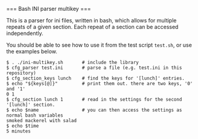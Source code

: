 === Bash INI parser multikey ===

This is a parser for ini files, written in bash, which allows for multiple repeats of a given section. Each repeat of a section can be accessed independently.

You should be able to see how to use it from the test script `test.sh`, or use the examples below.

    $ . ./ini-multikey.sh       # include the library
    $ cfg_parser test.ini       # parse a file (e.g. test.ini in this repository)
    $ cfg_section_keys lunch    # find the keys for '[lunch]' entries.
    $ echo "${keys[@]}"         # print them out. there are two keys, '0' and '1'
    0 1
    $ cfg_section lunch 1       # read in the settings for the second '[lunch]' section.
    $ echo $name                # you can then access the settings as normal bash variables
    smoked mackerel with salad
    $ echo $time
    5 minutes
